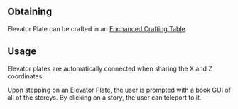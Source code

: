 ## Obtaining
Elevator Plate can be crafted in an [Enchanced Crafting Table](https://github.com/Slimefun/Slimefun4/wiki/Enhanced-Crafting-Table).

## Usage
Elevator plates are automatically connected when sharing the X and Z coordinates.

Upon stepping on an Elevator Plate, the user is prompted with a book GUI of all of the storeys. By clicking on a story, the user can teleport to it.
